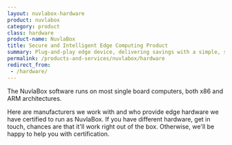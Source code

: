 ```yaml
---
layout: nuvlabox-hardware
product: nuvlabox
category: product
class: hardware
product-name: NuvlaBox
title: Secure and Intelligent Edge Computing Product
summary: Plug-and-play edge device, delivering savings with a simple, secure and private "cloud-in-a-box" solution. Build scalable IoT systems, reduce operational costs and improve efficiency.
permalink: /products-and-services/nuvlabox/hardware
redirect_from:
 - /hardware/
---
```


The NuvlaBox software runs on most single board computers, both x86 and ARM architectures.

Here are manufacturers we work with and who provide edge hardware we have certified to run as NuvlaBox. If you have different hardware, get in touch, chances are that it'll work right out of the box. Otherwise, we'll be happy to help you with certification.
